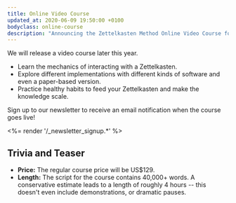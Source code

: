 ```yaml
---
title: Online Video Course
updated_at: 2020-06-09 19:50:00 +0100
bodyclass: online-course
description: "Announcing the Zettelkasten Method Online Video Course for 2020!"
---
```


We will release a video course later this year.

- Learn the mechanics of interacting with a Zettelkasten.
- Explore different implementations with different kinds of software and even a paper-based version.
- Practice healthy habits to feed your Zettelkasten and make the knowledge scale.

Sign up to our newsletter to receive an email notification when the course goes live!

<%= render '/_newsletter_signup.*' %>

## Trivia and Teaser

- **Price:** The regular course price will be US$129.
- **Length:** The script for the course contains 40,000+ words. A conservative estimate leads to a length of roughly 4 hours -- this doesn't even include demonstrations, or dramatic pauses.


